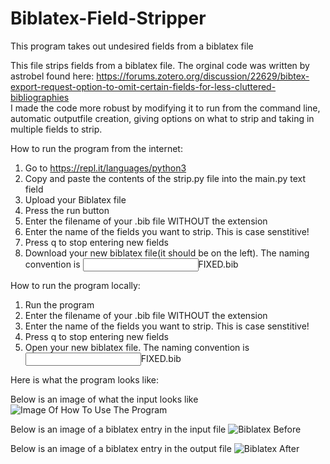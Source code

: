 # Biblatex-Field-Stripper
This program takes out undesired fields from a biblatex file

This file strips fields from a biblatex file. The orginal code was written by astrobel found here: 
https://forums.zotero.org/discussion/22629/bibtex-export-request-option-to-omit-certain-fields-for-less-cluttered-bibliographies  
I made the code more robust by modifying it to run from the command line, automatic outputfile creation, giving options on what to strip 
and taking in multiple fields to strip.


How to run the program from the internet:
1. Go to https://repl.it/languages/python3
2. Copy and paste the contents of the strip.py file into the main.py text field
3. Upload your Biblatex file
4. Press the run button
5. Enter the filename of your .bib file WITHOUT the extension 
6. Enter the name of the fields you want to strip. This is case senstitive!
7. Press q to stop entering new fields
8. Download your new biblatex file(it should be on the left). The naming convention is <input filename>FIXED.bib


How to run the program locally:
1. Run the program
2. Enter the filename of your .bib file WITHOUT the extension
3. Enter the name of the fields you want to strip. This is case senstitive!
4. Press q to stop entering new fields
5. Open your new biblatex file. The naming convention is <input filename>FIXED.bib


Here is what the program looks like:

Below is an image of what the input looks like
![Image Of How To Use The Program](https://i.imgur.com/WTX2h92.png)


Below is an image of a biblatex entry in the input file
![Biblatex Before](https://i.imgur.com/qcRPTow.png)


Below is an image of a biblatex entry in the output file
![Biblatex After](https://i.imgur.com/WAT2nCV.png) 





